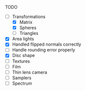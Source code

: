 TODO

- [ ] Transformations
  - [x] Matrix
  - [x] Spheres
  - [ ] Triangles
- [x] Area lights
- [x] Handled flipped normals correctly
- [ ] Handle rounding error properly
- [x] Disc shape
- [ ] Textures
- [ ] Film
- [ ] Thin lens camera
- [ ] Samplers
- [ ] Spectrum
